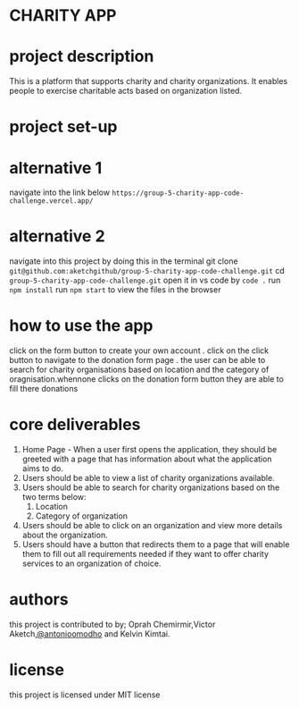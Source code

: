 # CHARITY APP
# project description 
This is a  platform that supports charity and charity organizations. It enables people to exercise charitable acts based on organization listed.
# project set-up
# alternative 1
navigate into the link below
`https://group-5-charity-app-code-challenge.vercel.app/`

# alternative 2
navigate into this project by doing this in the terminal
git clone `git@github.com:aketchgithub/group-5-charity-app-code-challenge.git`
cd `group-5-charity-app-code-challenge.git`
open it in vs code by
`code .`
run `npm install`
run `npm start` to view the files in the browser
# how to use the app
click on the form button to create your own account .
click on the click button to navigate to the donation form page .
the user can be able to search for charity organisations based on location and the category of oragnisation.whennone clicks on the donation form button they are able to fill there donations
# core deliverables
1. Home Page - When a user first opens the application, they should be greeted with a page that has information about what the application aims to do.
2. Users should be able to view a list of charity organizations available.
3. Users should be able to search for charity organizations based on the two terms below:
	1. Location
	2. Category of organization
4. Users should be able to click on an organization and view more details about the organization.
5. Users should have a button that redirects them to a page that will enable them to fill out all requirements needed if they want to offer charity services to an organization of choice.
# authors
this project is contributed to by;
Oprah Chemirmir,Victor Aketch,[@antonioomodho](https://www.github.com/antonioomodho) and Kelvin Kimtai.
# license
this project is licensed under 
MIT license


